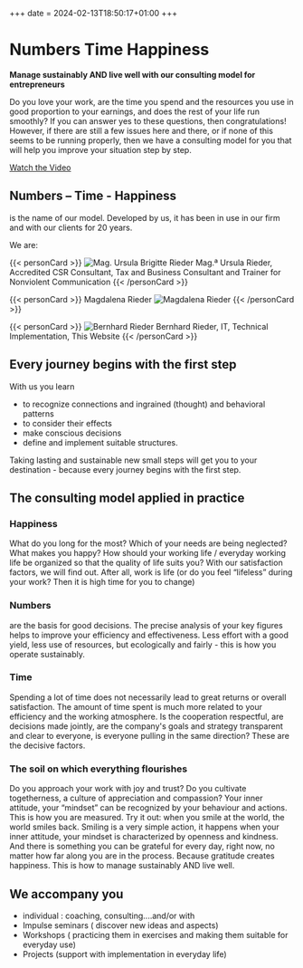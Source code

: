 +++
date = 2024-02-13T18:50:17+01:00
+++
# Numbers Time Happiness

**Manage sustainably AND live well with our consulting model for entrepreneurs**

Do you love your work, are the time you spend and the resources you use in good proportion to your earnings, and does the rest of your life run smoothly?
If you can answer yes to these questions, then congratulations!
However, if there are still a few issues here and there, or if none of this seems to be running properly, then we have a consulting model for you that will help you improve your situation step by step.

[Watch the Video](video)

## Numbers – Time - Happiness

is the name of our model. Developed by us, it has been in use in our firm and with our clients for 20 years.

We are:

{{< personCard >}}
![Mag. Ursula Brigitte Rieder](/img/UschiBild_unbearbeitet_KJA_6614_(Mittel).jpg)
Mag.ª Ursula Rieder, Accredited CSR Consultant, Tax and Business Consultant and Trainer for Nonviolent Communication
{{< /personCard >}}

{{< personCard >}}
Magdalena Rieder
![Magdalena Rieder](/img/MagdalenaBild_unbearbeitet_DSC_1450_(Mittel).JPG)
{{< /personCard >}}

{{< personCard >}}
![Bernhard Rieder](/img/BernhardBild_unbearbeitet_KJB_8272_(Mittel).JPG)
Bernhard Rieder, IT, Technical Implementation, This Website
{{< /personCard >}}

## Every journey begins with the first step

With us you learn

- to recognize connections and ingrained (thought) and behavioral patterns
- to consider their effects
- make conscious decisions
- define and implement suitable structures.

Taking lasting and sustainable new small steps will get you to your destination - because every journey begins with the first step.


## The consulting model applied in practice

### Happiness  

What do you long for the most? Which of your needs are being neglected? What makes you happy? How should your working life / everyday working life be organized so that the quality of life suits you?  With our satisfaction factors, we will find out. After all, work is life (or do you feel “lifeless” during your work? Then it is high time for you to change)

### Numbers

are the basis for good decisions. The precise analysis of your key figures helps to improve your efficiency and effectiveness. Less effort with a good yield, less use of resources, but ecologically and fairly - this is how you operate sustainably.

### Time

Spending a lot of time does not necessarily lead to great returns or overall satisfaction. The amount of time spent is much more related to your efficiency and the working atmosphere. Is the cooperation respectful, are decisions made jointly, are the company's goals and strategy transparent and clear to everyone, is everyone pulling in the same direction? These are the decisive factors.

### The soil on which everything flourishes

Do you approach your work with joy and trust? Do you cultivate togetherness, a culture of appreciation and compassion? Your inner attitude, your “mindset” can be recognized by your behaviour and actions. This is how you are measured.  Try it out: when you smile at the world, the world smiles back. Smiling is a very simple action, it happens when your inner attitude, your mindset is characterized by openness and kindness. And there is something you can be grateful for every day, right now, no matter how far along you are in the process. Because gratitude creates happiness. This is how to manage sustainably AND live well.

## We accompany you

- individual : coaching, consulting....and/or with
- Impulse seminars ( discover new ideas and aspects)
- Workshops ( practicing them in exercises and making them suitable for everyday use)
- Projects (support with implementation in everyday life)
